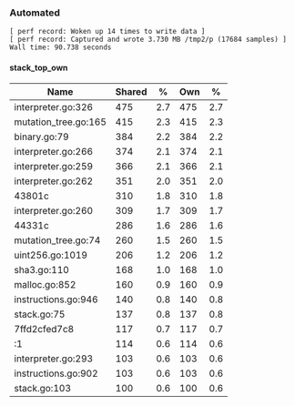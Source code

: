 ### Automated

```
[ perf record: Woken up 14 times to write data ]
[ perf record: Captured and wrote 3.730 MB /tmp2/p (17684 samples) ]
Wall time: 90.738 seconds
```

#### stack_top_own

Name                                             | Shared |   %   | Own |   %
-------------------------------------------------|--------|-------|-----|------
interpreter.go:326                               |    475 |   2.7 | 475 |   2.7
mutation_tree.go:165                             |    415 |   2.3 | 415 |   2.3
binary.go:79                                     |    384 |   2.2 | 384 |   2.2
interpreter.go:266                               |    374 |   2.1 | 374 |   2.1
interpreter.go:259                               |    366 |   2.1 | 366 |   2.1
interpreter.go:262                               |    351 |   2.0 | 351 |   2.0
43801c                                           |    310 |   1.8 | 310 |   1.8
interpreter.go:260                               |    309 |   1.7 | 309 |   1.7
44331c                                           |    286 |   1.6 | 286 |   1.6
mutation_tree.go:74                              |    260 |   1.5 | 260 |   1.5
uint256.go:1019                                  |    206 |   1.2 | 206 |   1.2
sha3.go:110                                      |    168 |   1.0 | 168 |   1.0
malloc.go:852                                    |    160 |   0.9 | 160 |   0.9
instructions.go:946                              |    140 |   0.8 | 140 |   0.8
stack.go:75                                      |    137 |   0.8 | 137 |   0.8
7ffd2cfed7c8                                     |    117 |   0.7 | 117 |   0.7
<autogenerated>:1                                |    114 |   0.6 | 114 |   0.6
interpreter.go:293                               |    103 |   0.6 | 103 |   0.6
instructions.go:902                              |    103 |   0.6 | 103 |   0.6
stack.go:103                                     |    100 |   0.6 | 100 |   0.6
